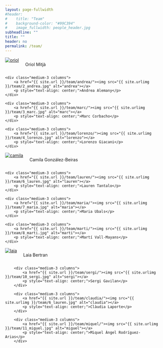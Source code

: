 ```yaml
---
layout: page-fullwidth
#header:
#    title: "Team"
#    background-color: "#99C394"
#    image_fullwidth: people_header.jpg
subheadline: ""
title: ""
header: no
permalink: /team/
---
```


<div class="row t30">
	<div class="medium-3 columns">
		<a href="{{ site.url }}/team/oriol/"><img src="{{ site.urlimg }}/team/1_oriol.jpg" alt="oriol"></a>
		<p style="text-align: center;">Oriol Mitjà</p>
	</div>

	<div class="medium-3 columns">
		<a href="{{ site.url }}/team/andrea/"><img src="{{ site.urlimg }}/team/2_andrea.jpg" alt="andrea"></a>
		<p style="text-align: center;">Andrea Alemany</p>
	</div>

	<div class="medium-3 columns">
		<a href="{{ site.url }}/team/marc/"><img src="{{ site.urlimg }}/team/3_marc.jpg" alt="marc"></a>
		<p style="text-align: center;">Marc Corbacho</p>
	</div>

	<div class="medium-3 columns">
		<a href="{{ site.url }}/team/lorenzo/"><img src="{{ site.urlimg }}/team/4_lorenzo.jpg" alt="lorenzo"></a>
		<p style="text-align: center;">Lorenzo Giacani</p>
	</div>
</div>

<div class="row t30">
	<div class="medium-3 columns">
		<a href="{{ site.url }}/team/camila/"><img src="{{ site.urlimg }}/team/5_camila.jpg" alt="camila"></a>
		<p style="text-align: center;">Camila González-Beiras</p>
	</div>

	<div class="medium-3 columns">
		<a href="{{ site.url }}/team/lauren/"><img src="{{ site.urlimg }}/team/6_lauren.jpg" alt="lauren"></a>
		<p style="text-align: center;">Lauren Tantalo</p>
	</div>

	<div class="medium-3 columns">
		<a href="{{ site.url }}/team/maria/"><img src="{{ site.urlimg }}/team/7_maria.jpg" alt="maria"></a>
		<p style="text-align: center;">Maria Ubals</p>
	</div>

	<div class="medium-3 columns">
		<a href="{{ site.url }}/team/marti/"><img src="{{ site.urlimg }}/team/8_marti.jpg" alt="marti"></a>
		<p style="text-align: center;">Martí Vall-Mayans</p>
	</div>
</div>

<div class="row t30">
		<div class="medium-3 columns">
			<a href="{{ site.url }}/team/laia/"><img src="{{ site.urlimg }}/team/9_laia.jpg" alt="laia"></a>
			<p style="text-align: center;">Laia Bertran</p>
		</div>

		<div class="medium-3 columns">
			<a href="{{ site.url }}/team/sergi/"><img src="{{ site.urlimg }}/team/10_sergi.jpg" alt="sergi"></a>
			<p style="text-align: center;">Sergi Gavilan</p>
		</div>

		<div class="medium-3 columns">
			<a href="{{ site.url }}/team/claudia/"><img src="{{ site.urlimg }}/team/6_lauren.jpg" alt="claudia"></a>
			<p style="text-align: center;">Clàudia Laporte</p>
		</div>

		<div class="medium-3 columns">
			<a href="{{ site.url }}/team/miquel/"><img src="{{ site.urlimg }}/team/11_miguel.jpg" alt="miguel"></a>
			<p style="text-align: center;">Miquel Àngel Rodríguez-Arias</p>
		</div>
</div>
